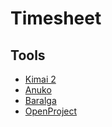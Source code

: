 # Timesheet

## Tools

- [Kimai 2](https://github.com/kevinpapst/kimai2)
- [Anuko](https://github.com/anuko/timetracker)
- [Baralga](https://github.com/Baralga/baralga)
- [OpenProject](https://github.com/opf/openproject)

<!--
https://hubstaff.com
https://clockify.me/tracker
-->
